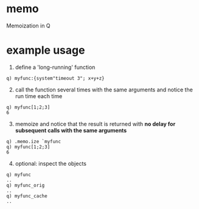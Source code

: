 # memo
Memoization in Q



# example usage
1. define a 'long-running' function
```
q) myfunc:{system"timeout 3"; x+y+z}
```

2. call the function several times with the same arguments and notice the run time each time
```
q) myfunc[1;2;3]
6
```

3. memoize and notice that the result is returned with **no delay for subsequent calls with the same arguments**
```
q) .memo.ize `myfunc
q) myfunc[1;2;3]
6
```

4. optional: inspect the objects
```
q) myfunc
..
q) myfunc_orig
..
q) myfunc_cache
..
```
